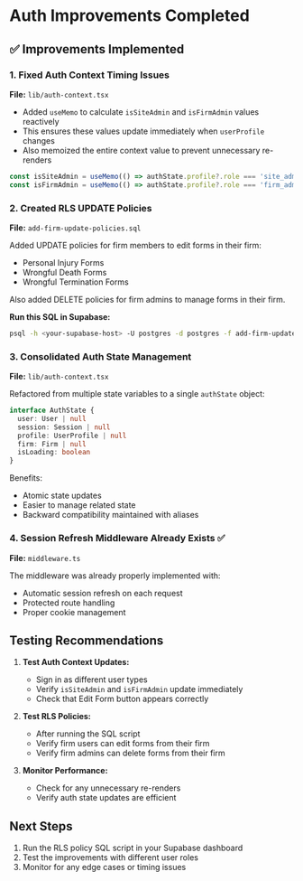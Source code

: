 # Auth Improvements Completed

## ✅ Improvements Implemented

### 1. Fixed Auth Context Timing Issues
**File:** `lib/auth-context.tsx`

- Added `useMemo` to calculate `isSiteAdmin` and `isFirmAdmin` values reactively
- This ensures these values update immediately when `userProfile` changes
- Also memoized the entire context value to prevent unnecessary re-renders

```typescript
const isSiteAdmin = useMemo(() => authState.profile?.role === 'site_admin', [authState.profile])
const isFirmAdmin = useMemo(() => authState.profile?.role === 'firm_admin', [authState.profile])
```

### 2. Created RLS UPDATE Policies
**File:** `add-firm-update-policies.sql`

Added UPDATE policies for firm members to edit forms in their firm:
- Personal Injury Forms
- Wrongful Death Forms  
- Wrongful Termination Forms

Also added DELETE policies for firm admins to manage forms in their firm.

**Run this SQL in Supabase:**
```bash
psql -h <your-supabase-host> -U postgres -d postgres -f add-firm-update-policies.sql
```

### 3. Consolidated Auth State Management
**File:** `lib/auth-context.tsx`

Refactored from multiple state variables to a single `authState` object:
```typescript
interface AuthState {
  user: User | null
  session: Session | null
  profile: UserProfile | null
  firm: Firm | null
  isLoading: boolean
}
```

Benefits:
- Atomic state updates
- Easier to manage related state
- Backward compatibility maintained with aliases

### 4. Session Refresh Middleware Already Exists ✅
**File:** `middleware.ts`

The middleware was already properly implemented with:
- Automatic session refresh on each request
- Protected route handling
- Proper cookie management

## Testing Recommendations

1. **Test Auth Context Updates:**
   - Sign in as different user types
   - Verify `isSiteAdmin` and `isFirmAdmin` update immediately
   - Check that Edit Form button appears correctly

2. **Test RLS Policies:**
   - After running the SQL script
   - Verify firm users can edit forms from their firm
   - Verify firm admins can delete forms from their firm

3. **Monitor Performance:**
   - Check for any unnecessary re-renders
   - Verify auth state updates are efficient

## Next Steps

1. Run the RLS policy SQL script in your Supabase dashboard
2. Test the improvements with different user roles
3. Monitor for any edge cases or timing issues